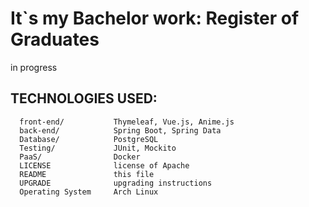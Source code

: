 It`s my Bachelor work: Register of Graduates
=============================
in progress

TECHNOLOGIES USED:
------------

      front-end/           Thymeleaf, Vue.js, Anime.js
      back-end/            Spring Boot, Spring Data
      Database/            PostgreSQL
      Testing/             JUnit, Mockito
      PaaS/                Docker 
      LICENSE              license of Apache
      README               this file
      UPGRADE              upgrading instructions
      Operating System     Arch Linux